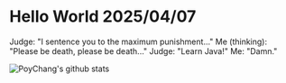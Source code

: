 # Hello World 2025/04/07

Judge: "I sentence you to the maximum punishment..."
Me (thinking): "Please be death, please be death..."
Judge: "Learn Java!"
Me: "Damn."

![PoyChang's github stats](https://github-readme-stats.vercel.app/api?username=poychang&show_icons=true&theme=dracula)
